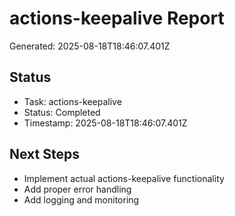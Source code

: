 # actions-keepalive Report

Generated: 2025-08-18T18:46:07.401Z

## Status
- Task: actions-keepalive
- Status: Completed
- Timestamp: 2025-08-18T18:46:07.401Z

## Next Steps
- Implement actual actions-keepalive functionality
- Add proper error handling
- Add logging and monitoring
